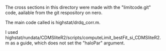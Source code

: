 The cross sections in this directory were made with the "limitcode.git" code, aailable from the git respository on nero.

The main code called is highstat/drdq_corr.m.

I used  highstat/rundata/CDMSliteR2/scripts/computeLimit_bestFit_si_CDMSliteR2.m as a guide, which does not set the "haloPar" argument.
